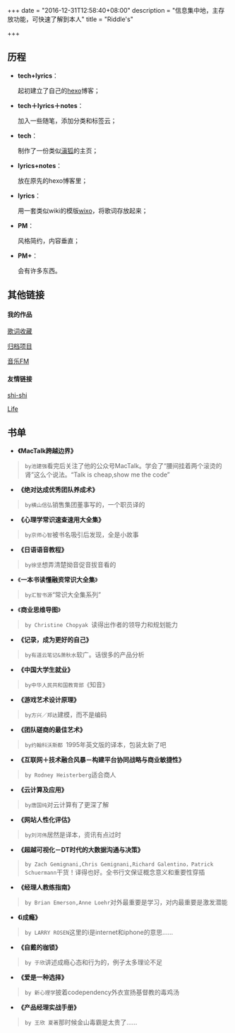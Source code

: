+++
date = "2016-12-31T12:58:40+08:00"
description = "信息集中地，主存放功能，可快速了解到本人"
title = "Riddle's"

+++

## 历程

- **tech+lyrics**：

  起初建立了自己的[hexo](https://github.com/hexojs/hexo)博客；

- **tech＋lyrics＋notes**：

  加入一些随笔，添加分类和标签云；

- **tech**：

  制作了一份类似[滇狐](http://edyfox.codecarver.org/html/index.html)的主页；

- **lyrics+notes**：

  放在原先的hexo博客里；

- **lyrics**：

  用一套类似wiki的模版[wixo](https://github.com/wzpan/hexo-theme-wixo)，将歌词存放起来；

- **PM**：

  风格简约，内容垂直；

- **PM+**：

  会有许多东西。

## 其他链接

#### 我的作品

[歌词收藏](https://riddledle.github.io/)

[归档项目](https://riddledle.github.io/ProjectsPre/)

[音乐FM](https://mikuscallion.github.io/LilyProject)

#### 友情链接

[shi-shi](http://shi-shi.net/)

[Life](https://mikuscallion.github.io/life/#!/app/list)

## 书单

- **《MacTalk跨越边界》**

> `by池建强`看完后关注了他的公众号MacTalk。学会了“腰间挂着两个滚烫的肾”这么个说法。“Talk is cheap,show me the code”

- **《绝对达成优秀团队养成术》**

> `by横山信弘`销售集团董事写的，一个职员译的

- **《心理学常识速查速用大全集》**

> `by京师心智`被书名吸引后发现，全是小故事

- **《日语语音教程》**

> `by徐坚`想弄清楚拗音促音拔音看的

- 《**一本书读懂融资常识大全集**》

> `by汇智书源`“常识大全集系列”

- 《**商业思维导图**》

> `by Christine Chopyak `读得出作者的领导力和规划能力

- **《记录，成为更好的自己》**

> `by有道云笔记&萧秋水`软广。话很多的产品分析

- **《中国大学生就业》**

> `by中华人民共和国教育部`《知音》

- **《游戏艺术设计原理》**

> `by方兴／郑达`建模，而不是编码

- **《团队磋商的最佳艺术》**

> `by约翰科沃斯都 `1995年英文版的译本，包装太新了吧

- **《互联网＋技术融合风暴－构建平台协同战略与商业敏捷性》**

> `by Rodney Heisterberg`适合商人

- **《云计算及应用》**

> `by唐国纯`对云计算有了更深了解

- **《网站人性化评估》**

> `by刘河伟`居然是译本，资讯有点过时

- **《超越可视化－DT时代的大数据沟通与决策》**

> `by Zach Gemignani,Chris Gemignani,Richard Galentino，Patrick Schuermann`干货！译得也好。全书行文保证概念意义和重要性穿插

- **《经理人教练指南》**


> `by Brian Emerson,Anne Loehr`对外最重要是学习，对内最重要是激发潜能

- **《i成瘾》**

> `by LARRY ROSEN`这里的i是internet和iphone的意思……

- **《自戴的枷锁》**

> `by 于欣`讲述成瘾心态和行为的，例子太多理论不足

- **《爱是一种选择》**

> `by 新心理学`披着codependency外衣宣扬基督教的毒鸡汤

- **《产品经理实战手册》**

> `by 王欣 夏著`那时候金山毒霸是太贵了……

